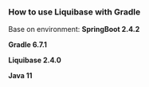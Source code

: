 
### How to use Liquibase with Gradle

Base on environment:
__SpringBoot 2.4.2__

__Gradle 6.7.1__

__Liquibase 2.4.0__

__Java 11__


